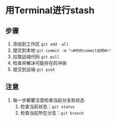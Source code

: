 # 用Terminal进行stash
## 步骤
1. 添加到工作区
`git add -all`
2. 提交到本地
`git commit -m "<#你的commit说明#>"`
3. 拉取远端代码
`git pull`
4. 检查并解决可能存在的冲突
5. 提交到远端
`git push`

## 注意
1. 每一步都要注意检查当前分支和状态
	1. 检查当前状态：`git status`
	2. 检查当前所在分支：`git branch`